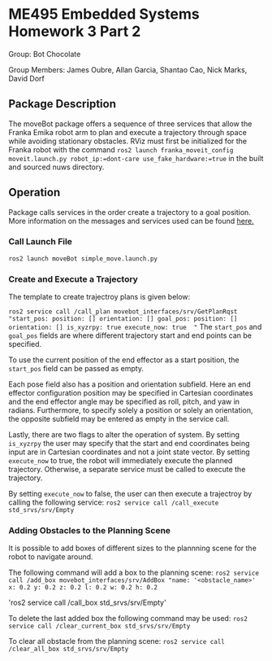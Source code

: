 # ME495 Embedded Systems Homework 3 Part 2
Group: Bot Chocolate

Group Members: James Oubre, Allan Garcia, Shantao Cao, Nick Marks, David Dorf

## Package Description
The moveBot package offers a sequence of three services that allow the Franka Emika robot arm to
plan and execute a trajectory through space while avoiding stationary obstacles. RViz must first be
initialized for the Franka robot with the command `ros2 launch franka_moveit_config moveit.launch.py robot_ip:=dont-care use_fake_hardware:=true` in the built and sourced nuws directory.

## Operation
Package calls services in the order create a trajectory to a goal position. More information on the messages and services used can be found [here.](./movebot_interfaces/README.md) 

### Call Launch File
`ros2 launch moveBot simple_move.launch.py`

### Create and Execute a Trajectory
The template to create trajectroy plans is given below:

`
    ros2 service call /call_plan movebot_interfaces/srv/GetPlanRqst 
    "start_pos:
    position: []
    orientation: []
    goal_pos:
    position: []
    orientation: []
    is_xyzrpy: true
    execute_now: true 
    "
`
The `start_pos` and `goal_pos` fields are where different trajectory start and end points can be 
specified. 

To use the current position of the end effector as a start position, the `start_pos` field can
be passed as empty.

Each pose field also has a position and orientation subfield. Here an end effector configuration
position may be specified in Cartesian coordinates and the end effector angle may be specified
as roll, pitch, and yaw in radians. Furthermore, to specify solely a position or solely an 
orientation, the opposite subfield may be entered as empty in the service call.

Lastly, there are two flags to alter the operation of system. By setting `is_xyzrpy` the user may
specify that the start and end coordinates being input are in Cartesian coordinates and not a
joint state vector. By setting `execute_now` to true, the robot will immediately execute the planned
trajectory. Otherwise, a separate service must be called to execute the trajectory.

By setting `execute_now` to false, the user can then execute a trajectroy by calling the following
service:
`ros2 service call /call_execute std_srvs/srv/Empty`

### Adding Obstacles to the Planning Scene
It is possible to add boxes of different sizes to the plannning scene for the robot to navigate 
around.

The following command will add a box to the planning scene:
`
        ros2 service call /add_box movebot_interfaces/srv/AddBox "name: '<obstacle_name>'
        x: 0.2
        y: 0.2
        z: 0.2
        l: 0.2
        w: 0.2
        h: 0.2
`

'ros2 service call /call_box std_srvs/srv/Empty'

To delete the last added box the following command may be used:
`ros2 service call /clear_current_box std_srvs/srv/Empty `

To clear all obstacle from the planning scene:
`ros2 service call /clear_all_box std_srvs/srv/Empty`